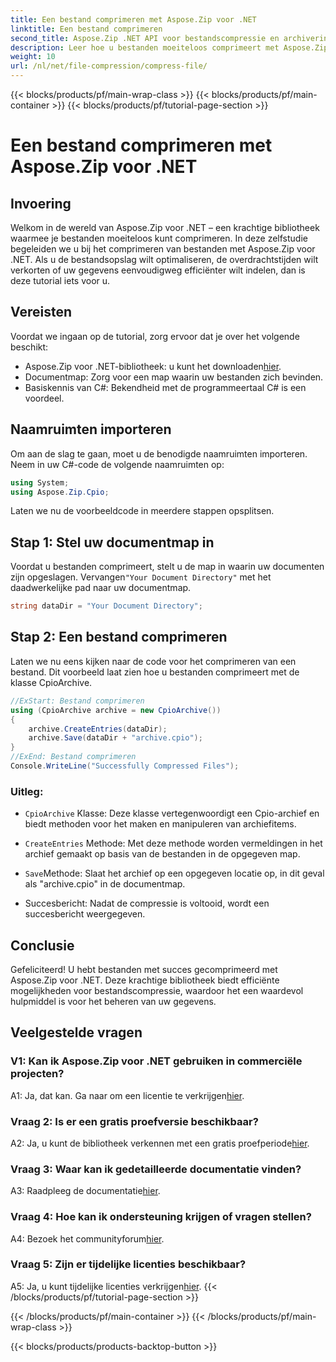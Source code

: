 ```yaml
---
title: Een bestand comprimeren met Aspose.Zip voor .NET
linktitle: Een bestand comprimeren
second_title: Aspose.Zip .NET API voor bestandscompressie en archivering
description: Leer hoe u bestanden moeiteloos comprimeert met Aspose.Zip voor .NET. Volg onze stapsgewijze handleiding voor efficiënt bestandsbeheer.
weight: 10
url: /nl/net/file-compression/compress-file/
---
```


{{< blocks/products/pf/main-wrap-class >}}
{{< blocks/products/pf/main-container >}}
{{< blocks/products/pf/tutorial-page-section >}}

# Een bestand comprimeren met Aspose.Zip voor .NET

## Invoering

Welkom in de wereld van Aspose.Zip voor .NET – een krachtige bibliotheek waarmee je bestanden moeiteloos kunt comprimeren. In deze zelfstudie begeleiden we u bij het comprimeren van bestanden met Aspose.Zip voor .NET. Als u de bestandsopslag wilt optimaliseren, de overdrachtstijden wilt verkorten of uw gegevens eenvoudigweg efficiënter wilt indelen, dan is deze tutorial iets voor u.

## Vereisten

Voordat we ingaan op de tutorial, zorg ervoor dat je over het volgende beschikt:

-  Aspose.Zip voor .NET-bibliotheek: u kunt het downloaden[hier](https://releases.aspose.com/zip/net/).
- Documentmap: Zorg voor een map waarin uw bestanden zich bevinden.
- Basiskennis van C#: Bekendheid met de programmeertaal C# is een voordeel.

## Naamruimten importeren

Om aan de slag te gaan, moet u de benodigde naamruimten importeren. Neem in uw C#-code de volgende naamruimten op:

```csharp
using System;
using Aspose.Zip.Cpio;
```

Laten we nu de voorbeeldcode in meerdere stappen opsplitsen.

## Stap 1: Stel uw documentmap in

 Voordat u bestanden comprimeert, stelt u de map in waarin uw documenten zijn opgeslagen. Vervangen`"Your Document Directory"` met het daadwerkelijke pad naar uw documentmap.

```csharp
string dataDir = "Your Document Directory";
```

## Stap 2: Een bestand comprimeren

Laten we nu eens kijken naar de code voor het comprimeren van een bestand. Dit voorbeeld laat zien hoe u bestanden comprimeert met de klasse CpioArchive.

```csharp
//ExStart: Bestand comprimeren
using (CpioArchive archive = new CpioArchive())
{
    archive.CreateEntries(dataDir);
    archive.Save(dataDir + "archive.cpio");
}
//ExEnd: Bestand comprimeren
Console.WriteLine("Successfully Compressed Files");
```

### Uitleg:

- `CpioArchive` Klasse: Deze klasse vertegenwoordigt een Cpio-archief en biedt methoden voor het maken en manipuleren van archiefitems.

- `CreateEntries` Methode: Met deze methode worden vermeldingen in het archief gemaakt op basis van de bestanden in de opgegeven map.

- `Save`Methode: Slaat het archief op een opgegeven locatie op, in dit geval als "archive.cpio" in de documentmap.

- Succesbericht: Nadat de compressie is voltooid, wordt een succesbericht weergegeven.

## Conclusie

Gefeliciteerd! U hebt bestanden met succes gecomprimeerd met Aspose.Zip voor .NET. Deze krachtige bibliotheek biedt efficiënte mogelijkheden voor bestandscompressie, waardoor het een waardevol hulpmiddel is voor het beheren van uw gegevens.

## Veelgestelde vragen

### V1: Kan ik Aspose.Zip voor .NET gebruiken in commerciële projecten?

 A1: Ja, dat kan. Ga naar om een licentie te verkrijgen[hier](https://purchase.aspose.com/buy).

### Vraag 2: Is er een gratis proefversie beschikbaar?

 A2: Ja, u kunt de bibliotheek verkennen met een gratis proefperiode[hier](https://releases.aspose.com/).

### Vraag 3: Waar kan ik gedetailleerde documentatie vinden?

 A3: Raadpleeg de documentatie[hier](https://reference.aspose.com/zip/net/).

### Vraag 4: Hoe kan ik ondersteuning krijgen of vragen stellen?

 A4: Bezoek het communityforum[hier](https://forum.aspose.com/c/zip/37).

### Vraag 5: Zijn er tijdelijke licenties beschikbaar?

 A5: Ja, u kunt tijdelijke licenties verkrijgen[hier](https://purchase.aspose.com/temporary-license/).
{{< /blocks/products/pf/tutorial-page-section >}}

{{< /blocks/products/pf/main-container >}}
{{< /blocks/products/pf/main-wrap-class >}}

{{< blocks/products/products-backtop-button >}}
